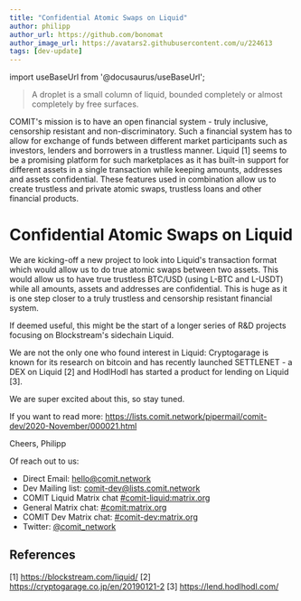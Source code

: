 ```yaml
---
title: "Confidential Atomic Swaps on Liquid"
author: philipp
author_url: https://github.com/bonomat
author_image_url: https://avatars2.githubusercontent.com/u/224613
tags: [dev-update]
---
```


import useBaseUrl from '@docusaurus/useBaseUrl';

> A droplet is a small column of liquid, bounded completely or almost completely by free surfaces. 

COMIT's mission is to have an open financial system - truly inclusive, censorship resistant and non-discriminatory. Such a financial system has to allow for exchange of funds between different market participants such as investors, lenders and borrowers in a trustless manner. Liquid [1] seems to be a promising platform for such marketplaces as it has built-in support for different assets in a single transaction while keeping amounts, addresses and assets confidential. These features used in combination allow us to create trustless and private atomic swaps, trustless loans and other financial products.

# Confidential Atomic Swaps on Liquid

We are kicking-off a new project to look into Liquid's transaction format which would allow us to do true atomic swaps between two assets. This would allow us to have true trustless BTC/USD (using L-BTC and L-USDT) while all amounts, assets and addresses are confidential. This is huge as it is one step closer to a truly trustless and censorship resistant financial system. 

If deemed useful, this might be the start of a longer series of R&D projects focusing on Blockstream's sidechain Liquid. 

We are not the only one who found interest in Liquid: Cryptogarage is known for its research on bitcoin and has recently launched SETTLENET - a DEX on Liquid [2] and HodlHodl has started a product for lending on Liquid [3]. 

We are super excited about this, so stay tuned. 

If you want to read more: https://lists.comit.network/pipermail/comit-dev/2020-November/000021.html

Cheers,
Philipp

Of reach out to us: 
- Direct Email: [hello@comit.network](mailto:hello@comit.network)
- Dev Mailing list: [comit-dev@lists.comit.network](https://lists.comit.network/mailman/listinfo/comit-dev)
- COMIT Liquid Matrix chat [#comit-liquid:matrix.org](https://matrix.to/#/!VXJqVoUrHanVlQFVEU:matrix.org?via=matrix.org)
- General Matrix chat: [#comit:matrix.org](https://matrix.to/#/!HYBOPcopXgKbEnEELc:matrix.org?via=matrix.org&via=privacytools.io)
- COMIT Dev Matrix chat: [#comit-dev:matrix.org](https://matrix.to/#/!eDtJfYgJutkmKTvbOH:matrix.org?via=matrix.org)
- Twitter: [@comit_network](https://twitter.com/comit_network)

## References

[1] https://blockstream.com/liquid/
[2] https://cryptogarage.co.jp/en/20190121-2
[3] https://lend.hodlhodl.com/
